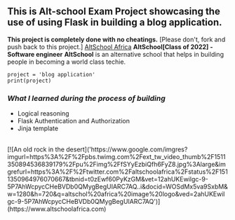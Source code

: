 ## This is Alt-school Exam Project showcasing the use of using Flask in building a blog application.

**This project is completely done with no cheatings.**
[Please don't, fork and push back to this project.]
[AltSchool Africa](https://www.altschoolafrica.com)
**AltSchool[Class of 2022] - Software engineer**
**AltSchool** is an alternative school that helps in building people in becoming a world class techie.

```
project = 'blog application'
print(project)
```

### _What I learned during the process of building_

<ul>
    <li>Logical reasoning</li>
    <li>Flask Authentication and Authorization</li>
    <li>Jinja template</li>
</ul>

<br>
[![An old rock in the desert]('https://www.google.com/imgres?imgurl=https%3A%2F%2Fpbs.twimg.com%2Fext_tw_video_thumb%2F1511350894536839179%2Fpu%2Fimg%2FfSYyEzbiQfh6FyZ8.jpg%3Alarge&imgrefurl=https%3A%2F%2Ftwitter.com%2Faltschoolafrica%2Fstatus%2F1511350964976070667&tbnid=t0zEwf60PyKzGM&vet=12ahUKEwilgc-9-5P7AhWcpycCHeBVDb0QMygBegUIARC7AQ..i&docid=WOSdMx5va9SxbM&w=1280&h=720&q=altschol%20africa%20image%20logo&ved=2ahUKEwilgc-9-5P7AhWcpycCHeBVDb0QMygBegUIARC7AQ')](https://www.altschoolafrica.com)
